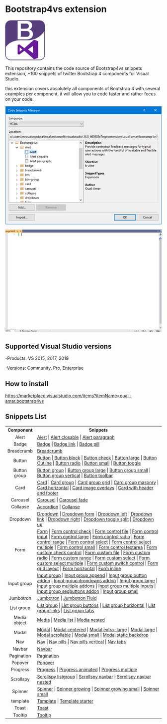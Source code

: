 # Bootstrap4vs extension
![Preview](https://github.com/oufly/Bootstrap4vs/blob/master/Bootstrap4vs/logo.png)

This repository contains the code source of Bootstrap4vs snippets extension, +100 snippets of twitter Bootstrap 4 components for Visual Studio.

this extension covers absolutely all components of Bootstrap 4 with several examples per component, it will allow you to code faster and rather focus on your code.

![Preview](https://github.com/oufly/Bootstrap4vs/raw/master/Bootstrap4vs/preview.png)

![Demo](https://github.com/oufly/Bootstrap4vs/blob/master/Demo.gif)

## Supported Visual Studio versions

 -Products: VS 2015, 2017, 2019
 
 -Versions: Community, Pro, Enterprise
  
## How to install
https://marketplace.visualstudio.com/items?itemName=ouali-amar.bootstrap4vs

## Snippets List
<table>
<tr><th>Component</th><th>Snippets</th></tr>
<tr><td align="center">Alert</td><td><a href="https://github.com/oufly/Bootstrap4vs/blob/master/SnippetsDocs.md/#b-alert">Alert</a> | <a href="https://github.com/oufly/Bootstrap4vs/blob/master/SnippetsDocs.md/#b-alert-closable">Alert closable</a> | <a href="https://github.com/oufly/Bootstrap4vs/blob/master/SnippetsDocs.md/#b-alert-paragraph">Alert paragraph</a></td></tr>
<tr><td align="center">Badge</td><td><a href="https://github.com/oufly/Bootstrap4vs/blob/master/SnippetsDocs.md/#b-badge">Badge</a> | <a href="https://github.com/oufly/Bootstrap4vs/blob/master/SnippetsDocs.md/#b-badge-link">Badge link</a> | <a href="https://github.com/oufly/Bootstrap4vs/blob/master/SnippetsDocs.md/#b-badge-pill">Badge pill</a></td></tr>
<tr><td align="center">Breadcrumb</td><td><a href="https://github.com/oufly/Bootstrap4vs/blob/master/SnippetsDocs.md/#b-breadcrumb">Breadcrumb</a></td></tr>
<tr><td align="center">Button</td><td><a href="https://github.com/oufly/Bootstrap4vs/blob/master/SnippetsDocs.md/#b-btn">Button</a> | <a href="https://github.com/oufly/Bootstrap4vs/blob/master/SnippetsDocs.md/#b-btn-block">Button block</a> | <a href="https://github.com/oufly/Bootstrap4vs/blob/master/SnippetsDocs.md/#b-btn-check">Button check</a> | <a href="https://github.com/oufly/Bootstrap4vs/blob/master/SnippetsDocs.md/#b-btn-lg">Button large</a> | <a href="https://github.com/oufly/Bootstrap4vs/blob/master/SnippetsDocs.md/#b-btn-outline">Button Outline</a> | <a href="https://github.com/oufly/Bootstrap4vs/blob/master/SnippetsDocs.md/#b-btn-radio">Button radio</a> | <a href="https://github.com/oufly/Bootstrap4vs/blob/master/SnippetsDocs.md/#b-btn-sm">Button small</a> | <a href="https://github.com/oufly/Bootstrap4vs/blob/master/SnippetsDocs.md/#b-btn-toggle">Button toggle</a></td></tr>
<tr><td align="center">Button group</td><td><a href="https://github.com/oufly/Bootstrap4vs/blob/master/SnippetsDocs.md/#b-btn-group">Button group</a> | <a href="https://github.com/oufly/Bootstrap4vs/blob/master/SnippetsDocs.md/#b-btn-group-lg">Button group large</a> | <a href="https://github.com/oufly/Bootstrap4vs/blob/master/SnippetsDocs.md/#b-btn-group-sm">Button group small</a> | <a href="https://github.com/oufly/Bootstrap4vs/blob/master/SnippetsDocs.md/#b-btn-group-vertical">Button group vertical</a> | <a href="https://github.com/oufly/Bootstrap4vs/blob/master/SnippetsDocs.md/#b-btn-toolbar">Button toolbar</a></td></tr>
<tr><td align="center">Card</td><td><a href="https://github.com/oufly/Bootstrap4vs/blob/master/SnippetsDocs.md/#b-card">Card</a> | <a href="https://github.com/oufly/Bootstrap4vs/blob/master/SnippetsDocs.md/#b-card-group">Card group</a> | <a href="https://github.com/oufly/Bootstrap4vs/blob/master/SnippetsDocs.md/#b-card-group-grid">Card group grid</a> | <a href="https://github.com/oufly/Bootstrap4vs/blob/master/SnippetsDocs.md/#b-card-group-masonry">Card group masonry</a> | <a href="https://github.com/oufly/Bootstrap4vs/blob/master/SnippetsDocs.md/#b-card-horizontal">Card horizontal</a> | <a href="https://github.com/oufly/Bootstrap4vs/blob/master/SnippetsDocs.md/#b-card-img-overlay">Card image overlays</a> | <a href="https://github.com/oufly/Bootstrap4vs/blob/master/SnippetsDocs.md/#b-card-header-footer">Card with header and footer</a></td></tr>
<tr><td align="center">Carousel</td><td><a href="https://github.com/oufly/Bootstrap4vs/blob/master/SnippetsDocs.md/#b-carousel">Carousel</a> | <a href="https://github.com/oufly/Bootstrap4vs/blob/master/SnippetsDocs.md/#b-carousel-fade">Carousel fade</a></td></tr>
<tr><td align="center">Collapse</td><td><a href="https://github.com/oufly/Bootstrap4vs/blob/master/SnippetsDocs.md/#b-accordion">Accordion</a> | <a href="https://github.com/oufly/Bootstrap4vs/blob/master/SnippetsDocs.md/#b-collapse">Collapse</a></td></tr>
<tr><td align="center">Dropdown</td><td><a href="https://github.com/oufly/Bootstrap4vs/blob/master/SnippetsDocs.md/#b-dropdown">Dropdown</a> | <a href="https://github.com/oufly/Bootstrap4vs/blob/master/SnippetsDocs.md/#b-dropdown-form">Dropdown form</a> | <a href="https://github.com/oufly/Bootstrap4vs/blob/master/SnippetsDocs.md/#b-dropdown-left">Dropdown left</a> | <a href="https://github.com/oufly/Bootstrap4vs/blob/master/SnippetsDocs.md/#b-dropdown-link">Dropdown link</a> | <a href="https://github.com/oufly/Bootstrap4vs/blob/master/SnippetsDocs.md/#b-dropdown-right">Dropdown right</a> | <a href="https://github.com/oufly/Bootstrap4vs/blob/master/SnippetsDocs.md/#b-dropdown-toggle-split">Dropdown toggle split</a> | <a href="https://github.com/oufly/Bootstrap4vs/blob/master/SnippetsDocs.md/#b-dropdown-up">Dropdown up</a></td></tr>
<tr><td align="center">Form</td><td><a href="https://github.com/oufly/Bootstrap4vs/blob/master/SnippetsDocs.md/#b-form">Form</a> | <a href="https://github.com/oufly/Bootstrap4vs/blob/master/SnippetsDocs.md/#b-form-control-check">Form control check</a> | <a href="https://github.com/oufly/Bootstrap4vs/blob/master/SnippetsDocs.md/#b-form-control-file">Form control file</a> | <a href="https://github.com/oufly/Bootstrap4vs/blob/master/SnippetsDocs.md/#b-form-control-input">Form control input</a> | <a href="https://github.com/oufly/Bootstrap4vs/blob/master/SnippetsDocs.md/#b-form-control-lg">Form control large</a> | <a href="https://github.com/oufly/Bootstrap4vs/blob/master/SnippetsDocs.md/#b-form-control-radio">Form control radio</a> | <a href="https://github.com/oufly/Bootstrap4vs/blob/master/SnippetsDocs.md/#b-form-control-range">Form control range</a> | <a href="https://github.com/oufly/Bootstrap4vs/blob/master/SnippetsDocs.md/#b-form-control-select">Form control select</a> | <a href="https://github.com/oufly/Bootstrap4vs/blob/master/SnippetsDocs.md/#b-form-control-select-multiple">Form control select multiple</a> | <a href="https://github.com/oufly/Bootstrap4vs/blob/master/SnippetsDocs.md/#b-form-control-sm">Form control small</a> | <a href="https://github.com/oufly/Bootstrap4vs/blob/master/SnippetsDocs.md/#b-form-control-textarea">Form control textarea</a> | <a href="https://github.com/oufly/Bootstrap4vs/blob/master/SnippetsDocs.md/#b-form-custom-check">Form custom check control</a> | <a href="https://github.com/oufly/Bootstrap4vs/blob/master/SnippetsDocs.md/#b-form-custom-file">Form custom file</a> | <a href="https://github.com/oufly/Bootstrap4vs/blob/master/SnippetsDocs.md/#b-form-custom-radio">Form custom radio</a> | <a href="https://github.com/oufly/Bootstrap4vs/blob/master/SnippetsDocs.md/#b-form-custom-range">Form custom range</a> | <a href="https://github.com/oufly/Bootstrap4vs/blob/master/SnippetsDocs.md/#b-form-custom-select">Form custom select</a> | <a href="https://github.com/oufly/Bootstrap4vs/blob/master/SnippetsDocs.md/#b-form-custom-select-multiple">Form custom select multiple</a> | <a href="https://github.com/oufly/Bootstrap4vs/blob/master/SnippetsDocs.md/#b-form-custom-switch">Form custom switch control</a> | <a href="https://github.com/oufly/Bootstrap4vs/blob/master/SnippetsDocs.md/#b-form-layout-grid">Form grid layout</a> | <a href="https://github.com/oufly/Bootstrap4vs/blob/master/SnippetsDocs.md/#b-form-horizontal">Form horizontal</a> | <a href="https://github.com/oufly/Bootstrap4vs/blob/master/SnippetsDocs.md/#b-form-inline">Form inline</a></td></tr>
<tr><td align="center">Input group</td><td><a href="https://github.com/oufly/Bootstrap4vs/blob/master/SnippetsDocs.md/#b-input-group">Input group</a> | <a href="https://github.com/oufly/Bootstrap4vs/blob/master/SnippetsDocs.md/#b-input-group-append">Input group append</a> | <a href="https://github.com/oufly/Bootstrap4vs/blob/master/SnippetsDocs.md/#b-input-group-addon-button">Input group button addon</a> | <a href="https://github.com/oufly/Bootstrap4vs/blob/master/SnippetsDocs.md/#b-input-group-addon-dropdowns">Input group dropdowns addon</a> | <a href="https://github.com/oufly/Bootstrap4vs/blob/master/SnippetsDocs.md/#b-input-group-lg">Input group large</a> | <a href="https://github.com/oufly/Bootstrap4vs/blob/master/SnippetsDocs.md/#b-input-group-multiple-addons">Input group multiple addons</a> | <a href="https://github.com/oufly/Bootstrap4vs/blob/master/SnippetsDocs.md/#b-input-group-multiple-inputs">Input group multiple inputs</a> | <a href="https://github.com/oufly/Bootstrap4vs/blob/master/SnippetsDocs.md/#b-input-group-addon-segbuttons">Input group segbuttons addon</a> | <a href="https://github.com/oufly/Bootstrap4vs/blob/master/SnippetsDocs.md/#b-input-group-sm">Input group small</a></td></tr>
<tr><td align="center">Jumbotron</td><td><a href="https://github.com/oufly/Bootstrap4vs/blob/master/SnippetsDocs.md/#b-jumbotron">Jumbotron</a> | <a href="https://github.com/oufly/Bootstrap4vs/blob/master/SnippetsDocs.md/#b-jumbotron-fluid">Jumbotron Fluid</a></td></tr>
<tr><td align="center">List group</td><td><a href="https://github.com/oufly/Bootstrap4vs/blob/master/SnippetsDocs.md/#b-list-group">List group</a> | <a href="https://github.com/oufly/Bootstrap4vs/blob/master/SnippetsDocs.md/#b-list-group-buttons">List group buttons</a> | <a href="https://github.com/oufly/Bootstrap4vs/blob/master/SnippetsDocs.md/#b-list-group-horizontal">List group horizontal</a> | <a href="https://github.com/oufly/Bootstrap4vs/blob/master/SnippetsDocs.md/#b-list-group-links">List group links</a> | <a href="https://github.com/oufly/Bootstrap4vs/blob/master/SnippetsDocs.md/#b-list-group-tabs">List group tabs</a></td></tr>
<tr><td align="center">Media object</td><td><a href="https://github.com/oufly/Bootstrap4vs/blob/master/SnippetsDocs.md/#b-media">Media</a> | <a href="https://github.com/oufly/Bootstrap4vs/blob/master/SnippetsDocs.md/#b-media-list">Media list</a> | <a href="https://github.com/oufly/Bootstrap4vs/blob/master/SnippetsDocs.md/#b-media-nested">Media nested</a></td></tr>
<tr><td align="center">Modal</td><td><a href="https://github.com/oufly/Bootstrap4vs/blob/master/SnippetsDocs.md/#b-modal">Modal</a> | <a href="https://github.com/oufly/Bootstrap4vs/blob/master/SnippetsDocs.md/#b-modal-centered">Modal centered</a> | <a href="https://github.com/oufly/Bootstrap4vs/blob/master/SnippetsDocs.md/#b-modal-xl">Modal extra-large</a> | <a href="https://github.com/oufly/Bootstrap4vs/blob/master/SnippetsDocs.md/#b-modal-lg">Modal large</a> | <a href="https://github.com/oufly/Bootstrap4vs/blob/master/SnippetsDocs.md/#b-modal-scrollable">Modal scrollable</a> | <a href="https://github.com/oufly/Bootstrap4vs/blob/master/SnippetsDocs.md/#b-modal-sm">Modal small</a> | <a href="https://github.com/oufly/Bootstrap4vs/blob/master/SnippetsDocs.md/#b-modal-static-backdrop">Modal static backdrop</a></td></tr>
<tr><td align="center">Nav</td><td><a href="https://github.com/oufly/Bootstrap4vs/blob/master/SnippetsDocs.md/#b-nav">Nav</a> | <a href="https://github.com/oufly/Bootstrap4vs/blob/master/SnippetsDocs.md/#b-nav-pills">Nav pills</a> | <a href="https://github.com/oufly/Bootstrap4vs/blob/master/SnippetsDocs.md/#b-nav-pills-vertical">Nav pills vertical</a> | <a href="https://github.com/oufly/Bootstrap4vs/blob/master/SnippetsDocs.md/#b-nav-tabs">Nav tabs</a></td></tr>
<tr><td align="center">Navbar</td><td><a href="https://github.com/oufly/Bootstrap4vs/blob/master/SnippetsDocs.md/#b-navbar">Navbar</a></td></tr>
<tr><td align="center">Pagination</td><td><a href="https://github.com/oufly/Bootstrap4vs/blob/master/SnippetsDocs.md/#b-pagination">Pagination</a></td></tr>
<tr><td align="center">Popover</td><td><a href="https://github.com/oufly/Bootstrap4vs/blob/master/SnippetsDocs.md/#b-popover">Popover</a></td></tr>
<tr><td align="center">Progress</td><td><a href="https://github.com/oufly/Bootstrap4vs/blob/master/SnippetsDocs.md/#b-progress">Progress</a> | <a href="https://github.com/oufly/Bootstrap4vs/blob/master/SnippetsDocs.md/#b-progress-animated">Progress animated</a> | <a href="https://github.com/oufly/Bootstrap4vs/blob/master/SnippetsDocs.md/#b-progress-multiple">Progress multiple</a></td></tr>
<tr><td align="center">Scrollspy</td><td><a href="https://github.com/oufly/Bootstrap4vs/blob/master/SnippetsDocs.md/#b-scrollspy-listgroup">Scrollspy listgroup</a> | <a href="https://github.com/oufly/Bootstrap4vs/blob/master/SnippetsDocs.md/#b-scrollspy-navbar">Scrollspy navbar</a> | <a href="https://github.com/oufly/Bootstrap4vs/blob/master/SnippetsDocs.md/#b-scrollspy-navbar-nested">Scrollspy navbar nested</a></td></tr>
<tr><td align="center">Spinner</td><td><a href="https://github.com/oufly/Bootstrap4vs/blob/master/SnippetsDocs.md/#b-spinner">Spinner</a> | <a href="https://github.com/oufly/Bootstrap4vs/blob/master/SnippetsDocs.md/#b-spinner-growing">Spinner growing</a> | <a href="https://github.com/oufly/Bootstrap4vs/blob/master/SnippetsDocs.md/#b-spinner-growing-sm">Spinner growing small</a> | <a href="https://github.com/oufly/Bootstrap4vs/blob/master/SnippetsDocs.md/#b-spinner-sm">Spinner small</a></td></tr>
<tr><td align="center">template</td><td><a href="https://github.com/oufly/Bootstrap4vs/blob/master/SnippetsDocs.md/#b-template">Template</a> | <a href="https://github.com/oufly/Bootstrap4vs/blob/master/SnippetsDocs.md/#b-template-starter">Template starter</a></td></tr>
<tr><td align="center">Toast</td><td><a href="https://github.com/oufly/Bootstrap4vs/blob/master/SnippetsDocs.md/#b-toast">Toast</a></td></tr>
<tr><td align="center">Tooltip</td><td><a href="https://github.com/oufly/Bootstrap4vs/blob/master/SnippetsDocs.md/#b-tooltip">Tooltip</a></td></tr>
</table>
